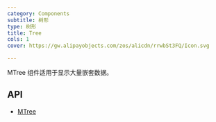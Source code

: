 ```yaml
---
category: Components
subtitle: 树形
type: 树形
title: Tree
cols: 1
cover: https://gw.alipayobjects.com/zos/alicdn/rrwbSt3FQ/Icon.svg

---
```


MTree 组件适用于显示大量嵌套数据。

## API

- [MTree](/docs/api/MTree)